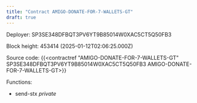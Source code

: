 ```yaml
---
title: "Contract AMIGO-DONATE-FOR-7-WALLETS-GT"
draft: true
---
```

Deployer: SP3SE348DFBQT3PV6YT9B85014W0XAC5CT5Q50FB3


 



Block height: 453414 (2025-01-12T02:06:25.000Z)

Source code: {{<contractref "AMIGO-DONATE-FOR-7-WALLETS-GT" SP3SE348DFBQT3PV6YT9B85014W0XAC5CT5Q50FB3 AMIGO-DONATE-FOR-7-WALLETS-GT>}}

Functions:

* send-stx _private_

